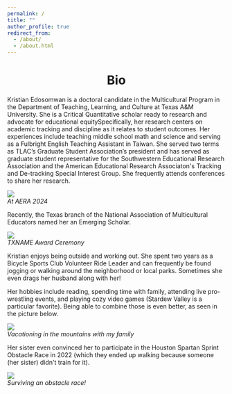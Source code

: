 ```yaml
---
permalink: /
title: ""
author_profile: true
redirect_from: 
  - /about/
  - /about.html
---
```


# <center>Bio<center>
Kristian Edosomwan is a doctoral candidate in the Multicultural Program in the Department of Teaching, Learning, and Culture at Texas A&M University. She is a Critical Quantitative scholar ready to research and advocate for educational equitySpecifically, her research centers on academic tracking and discipline as it relates to student outcomes. Her experiences include teaching middle school math and science and serving as a Fulbright English Teaching Assistant in Taiwan. She served two terms as TLAC’s Graduate Student Association’s president and has served as graduate student representative for the Southwestern Educational Research Association and the American Educational Research Associaton's Tracking and De-tracking Special Interest Group. She frequently attends conferences to share her research.

  <image src = "https://github.com/kedosomwan/kedosomwan.github.io/assets/172934087/1b603728-a94b-4ce7-941b-240ef579a678">
  <figcaption><em>At AERA 2024</em></figcaption>


Recently, the Texas branch of the National Association of Multicultural Educators named her an Emerging Scholar.

  <image src = "https://github.com/kedosomwan/kedosomwan.github.io/assets/172934087/a231db5a-ddbc-4566-86cf-e36efcfb3f82">
    <figcaption><em>TXNAME Award Ceremony</em></figcaption>

Kristian enjoys being outside and working out. She spent two years as a Bicycle Sports Club Volunteer Ride Leader and can frequently be found jogging or walking around the neighborhood or local parks. Sometimes she even drags her husband along with her!

Her hobbies include reading, spending time with family, attending live pro-wrestling events, and playing cozy video games (Stardew Valley is a particular favorite). Being able to combine those is even better, as seen in the picture below.


  <image src = "https://github.com/kedosomwan/kedosomwan.github.io/assets/172934087/daf503c6-3403-49f2-b36e-8156b22d1fdd">
  <figcaption><em>Vacationing in the mountains with my family</em></figcaption>


Her sister even convinced her to participate in the Houston Spartan Sprint Obstacle Race in 2022 (which they ended up walking because someone (her sister) didn't train for it).


  <image src = "https://github.com/kedosomwan/kedosomwan.github.io/assets/172934087/1f2738c9-6f78-4396-9fc5-573c3ea1a968">
  <figcaption><em>Surviving an obstacle race!</em></figcaption>

